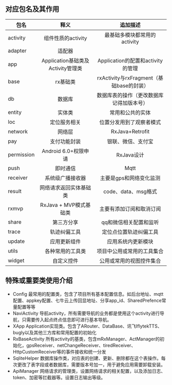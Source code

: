 ## 对应包名及其作用

| 包名        | 释义   |  追加描述  |
| --------   | :-----:  | :----:  |
| activity     | 组件性质的activity   |   最基础多模块都常用的activity     |
| adapter      |   适配器   |      |
| app          |    Application基础类及Activity管理类    |  Application的配置和activity的管理  |
| base         |    rx基础类    |  rxActivity与rxFragment（基础base的封装）  |
| db           |    数据库    |  数据库表的操作（更改数据库记得加版本号）  |
| entity       |    实体类    |  常用和公共的实体  |
| loc          |    定位服务相关    | 位置分发用到了观察者模式   |
| network      |    网络层    | RxJava+Retrofit   |
| pay          |    支付功能封装    | 银联、微信、支付宝   |
| permission   |    Android 6.0+权限申请    | RxJava设计   |
| push         |    即时通信    | Mqtt   |
| receiver     |    系统级广播接收器    |  主要是gps和网络变化监测  |
| result       |    网络请求返回实体基础类    |  code、data、msg格式  |
| rxmvp        |    RxJava + MVP模式基础类    |  主要有添加订阅和取消订阅  |
| share        |    第三方分享    |  qq和微信相关配置和监听  |
| trace        |    轨迹纠偏工具    |  定位点位置轨迹纠偏工具  |
| update       |    应用更新组件    |  应用系统内更新模块  |
| utils        |    各种常用的工具类    |  项目中公用或常用的工具集合  |
| widget       |    自定义控件   |  公用或常用的视图控件集合  |

## 特殊或重要类使用介绍
 * Config 最常用的配置类，包含了项目所有基本配置信息。如后台地址、mqtt配置、appkey配置、七牛云上传回显地址、分享app_id、SharedPrefence常量配置等等 
 * NaviActivity 导航activity，所有需要导航的业务都是使用这个activity进行导航，只需要传入起点终点信息即可进行基本导航。
 * XApp Application实现类。包含了ARouter、DataBase、讯飞IflytekTTS、bugly以及其他三方库和常用配置的初始化
 * RxBaseActivity 所有activity的基类，包含mRxManager、ActManager的初始化，gpsReceiver、netChangeReceiver、tiredReceiver、HttpCustomReceiver等的事件接收和统一分发
 * SqliteHelper 数据库操作类，对应表的创建、更新、删除都在这个表操作。每次更改了表字段或者数据库，需要版本号加一，用于避免应用需要卸载安装。
 * ApiManager 网络请求的管理类，设置网络请求的相关配置，以及添加日志、token、加密等拦截器等。设置日志输出等级。

 